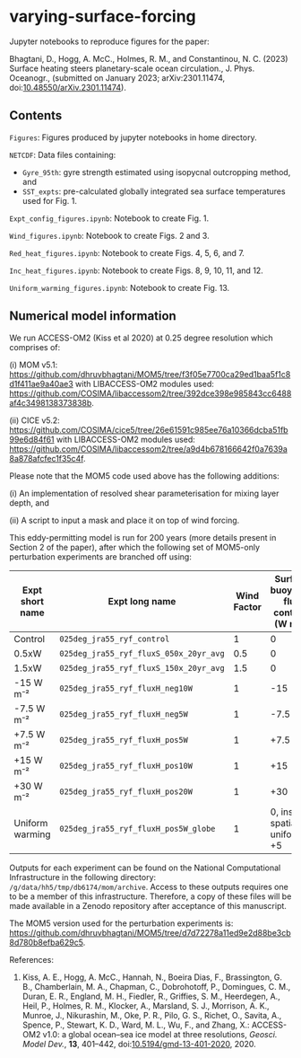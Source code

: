 # varying-surface-forcing

Jupyter notebooks to reproduce figures for the paper:

Bhagtani, D., Hogg, A. McC., Holmes, R. M., and Constantinou, N. C. (2023) Surface heating steers planetary-scale ocean circulation., J. Phys. Oceanogr., (submitted on January 2023; arXiv:2301.11474, doi:[10.48550/arXiv.2301.11474](https://doi.org/10.48550/arXiv.2301.11474)).

## Contents

`Figures`: Figures produced by jupyter notebooks in home directory.

`NETCDF`: Data files containing:
  * `Gyre_95th`: gyre strength estimated using isopycnal outcropping method, and
  * `SST_expts`: pre-calculated globally integrated sea surface temperatures used for Fig. 1.

`Expt_config_figures.ipynb`: Notebook to create Fig. 1.

`Wind_figures.ipynb`: Notebook to create Figs. 2 and 3.

`Red_heat_figures.ipynb`: Notebook to create Figs. 4, 5, 6, and 7.

`Inc_heat_figures.ipynb`: Notebook to create Figs. 8, 9, 10, 11, and 12.

`Uniform_warming_figures.ipynb`: Notebook to create Fig. 13.

## Numerical model information 

We run ACCESS-OM2 (Kiss et al 2020) at 0.25 degree resolution which comprises of:

(i) MOM v5.1: https://github.com/dhruvbhagtani/MOM5/tree/f3f05e7700ca29ed1baa5f1c8d1f411ae9a40ae3 with LIBACCESS-OM2 modules used: https://github.com/COSIMA/libaccessom2/tree/392dce398e985843cc6488af4c3498138373838b.

(ii) CICE v5.2: https://github.com/COSIMA/cice5/tree/26e61591c985ee76a10366dcba51fb99e6d84f61 with LIBACCESS-OM2 modules used: https://github.com/COSIMA/libaccessom2/tree/a9d4b678166642f0a7639a8a878afcfec1f35c4f.

Please note that the MOM5 code used above has the following additions:

(i) An implementation of resolved shear parameterisation for mixing layer depth, and 

(ii) A script to input a mask and place it on top of wind forcing.

This eddy-permitting model is run for 200 years (more details present in Section 2 of the paper), after which the following set of MOM5-only perturbation experiments are branched off using:

| Expt short name    | Expt long name | Wind Factor | Surface buoyancy flux contrast (W m⁻²) | Region | 
| ------------------ | ----------- | ----------- | -------------------------------------- | ------ |
| Control            | `025deg_jra55_ryf_control` | 1 | 0 | G |
| 0.5xW            | `025deg_jra55_ryf_fluxS_050x_20yr_avg` | 0.5 | 0 | G |
| 1.5xW            | `025deg_jra55_ryf_fluxS_150x_20yr_avg` | 1.5 | 0 | G |
| -15 W m⁻²            | `025deg_jra55_ryf_fluxH_neg10W` | 1 | -15 | G - T |
| -7.5 W m⁻²            | `025deg_jra55_ryf_fluxH_neg5W` | 1 | -7.5 | G - T |
| +7.5 W m⁻²            | `025deg_jra55_ryf_fluxH_pos5W` | 1 | +7.5 | G - T |
| +15 W m⁻²            | `025deg_jra55_ryf_fluxH_pos10W` | 1 | +15 | G - T |
| +30 W m⁻²            | `025deg_jra55_ryf_fluxH_pos20W` | 1 | +30 | G - T |
| Uniform warming      | `025deg_jra55_ryf_fluxH_pos5W_globe` | 1 | 0, instead spatially uniform +5 | G |

Outputs for each experiment can be found on the National Computational Infrastructure in the following directory: `/g/data/hh5/tmp/db6174/mom/archive`. Access to these outputs requires one to be a member of this infrastructure. Therefore, a copy of these files will be made available in a Zenodo repository after acceptance of this manuscript.

The MOM5 version used for the perturbation experiments is: https://github.com/dhruvbhagtani/MOM5/tree/d7d72278a11ed9e2d88be3cb8d780b8efba629c5.

References:
1. Kiss, A. E., Hogg, A. McC., Hannah, N., Boeira Dias, F., Brassington, G. B., Chamberlain, M. A., Chapman, C., Dobrohotoff, P., Domingues, C. M., Duran, E. R., England, M. H., Fiedler, R., Griffies, S. M., Heerdegen, A., Heil, P., Holmes, R. M., Klocker, A., Marsland, S. J., Morrison, A. K., Munroe, J., Nikurashin, M., Oke, P. R., Pilo, G. S., Richet, O., Savita, A., Spence, P., Stewart, K. D., Ward, M. L., Wu, F., and Zhang, X.: ACCESS-OM2 v1.0: a global ocean–sea ice model at three resolutions, _Geosci. Model Dev._, **13**, 401–442, doi:[10.5194/gmd-13-401-2020](https://doi.org/10.5194/gmd-13-401-2020), 2020.
